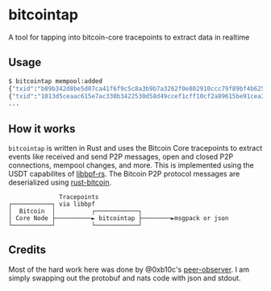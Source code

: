 # bitcointap

A tool for tapping into bitcoin-core tracepoints to extract data in realtime

## Usage

```bash
$ bitcointap mempool:added 
{"txid":"b89b342d8be5d07ca41f6f9c5c8a3b9b7a3262f0e802910ccc79f89bf4b625fa", ...}
{"txid":"1013d5ceaac615e7ac330b3422530d58d49ccef1cff10cf2a89615be91cea27e", ...}
...
```

## How it works

`bitcointap` is written in Rust and uses the Bitcoin Core tracepoints to extract
events like received and send P2P messages, open and closed P2P connections, mempool
changes, and more. This is implemented using the USDT capabilites of [libbpf-rs].
The Bitcoin P2P protocol messages are deserialized using [rust-bitcoin].
```
              Tracepoints
┌───────────┐ via libbpf
│  Bitcoin  │          ┌────────────┐
│ Core Node ├──────────► bitcointap ├────────►msgpack or json
└───────────┘          └────────────┘
```

## Credits

Most of the hard work here was done by @0xb10c's [peer-observer]. I am simply
swapping out the protobuf and nats code with json and stdout.

[peer-observer]: https://github.com/0xB10C/peer-observer
[msgpack]: https://msgpack.org/
[libbpf-rs]: https://github.com/libbpf/libbpf-rs
[rust-bitcoin]: https://github.com/rust-bitcoin/rust-bitcoin
